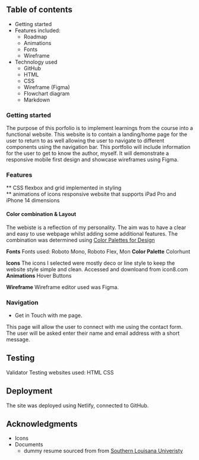 ## Table of contents

- Getting started
- Features included:
  - Roadmap
  - Animations
  - Fonts
  - Wireframe
- Technology used
  - GitHub
  - HTML
  - CSS
  - Wireframe (Figma)
  - Flowchart diagram
  - Markdown

### Getting started

The purpose of this porfolio is to implement learnings from the course into a functional website. This website is to contain a landing/home page for the user to return to as well allowing the user to navigate to different components using the navigation bar.
This portfolio will include information for the user to get to know the author, myself. It will demonstrate a responsive mobile first design and showcase wireframes using Figma.

### Features

** CSS flexbox and grid implemented in styling  
** animations of icons responsive website that supports iPad Pro and iPhone 14 dimensions

#### Color combination & Layout

The webiste is a reflection of my personality. The aim was to have a clear and easy to use webpage whilst adding some additional features. The combination was determined using [Color Palettes for Design](https://colorhunt.co/)

**Fonts**
Fonts used: Roboto Mono, Roboto Flex, Mon
**Color Palette**
Colorhunt

**Icons**
The icons I selected were mostly deco or line style to keep the website style simple and clean. Accessed and downloand from icon8.com
**Animations**
Hover
Buttons

**Wireframe**
Wireframe editor used was Figma.

### Navigation

- Get in Touch with me page.

This page will allow the user to connect with me using the contact form. The user will be asked enter their name and email address with a short message.

## Testing

Validator Testing websites used:
HTML
CSS

## Deployment

The site was deployed using Netlify, connected to GitHub.

## Acknowledgments

- Icons
- Documents
  - dummy resume sourced from from [Southern Louisana Univeristy](https://www.southeastern.edu/admin/career_srv/student_alumni/build_a_resume/resume_guide/samples/)
